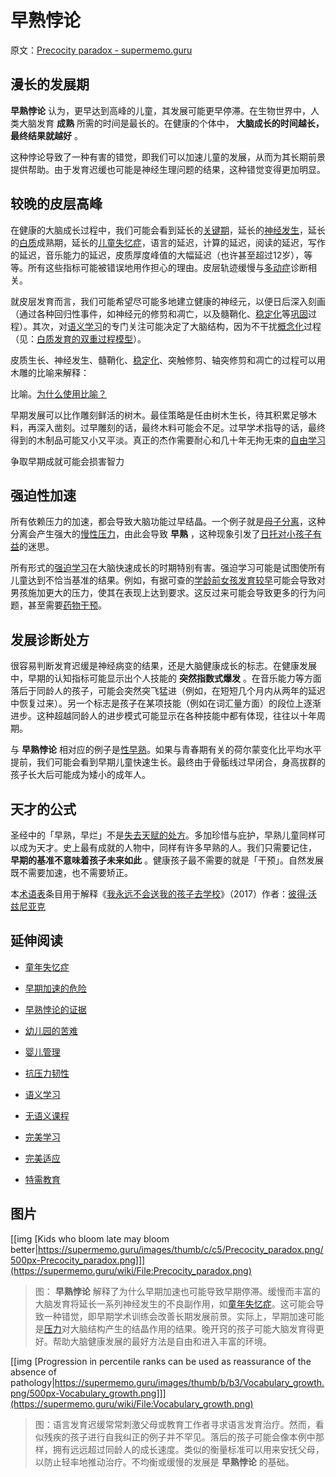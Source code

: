 # 早熟悖论

原文：[Precocity paradox - supermemo.guru](https://supermemo.guru/wiki/Precocity_paradox)

## 漫长的发展期

 **早熟悖论** 认为，更早达到高峰的儿童，其发展可能更早停滞。在生物世界中，人类大脑发育 **成熟** 所需的时间是最长的。在健康的个体中， **大脑成长的时间越长，最终结果就越好** 。

这种悖论导致了一种有害的错觉，即我们可以加速儿童的发展，从而为其长期前景提供帮助。由于发育迟缓也可能是神经生理问题的结果，这种错觉变得更加明显。

## 较晚的皮层高峰

在健康的大脑成长过程中，我们可能会看到延长的[关键期](https://supermemo.guru/wiki/Critical_period)，延长的[神经发生](https://supermemo.guru/wiki/Neurogenesis)，延长的[白质](https://supermemo.guru/wiki/White_matter)成熟期，延长的[儿童失忆症](https://supermemo.guru/wiki/Childhood_amnesia)，语言的延迟，计算的延迟，阅读的延迟，写作的延迟，音乐能力的延迟，皮质厚度峰值的大幅延迟（也许甚至超过12岁），等等。所有这些指标可能被错误地用作担心的理由。皮层轨迹缓慢与[多动症](https://supermemo.guru/wiki/ADHD)诊断相关。

就皮层发育而言，我们可能希望尽可能多地建立健康的神经元，以便日后深入刻画（通过各种回归性事件，如神经元的修剪和凋亡，以及髓鞘化、[稳定化](https://supermemo.guru/wiki/Stabilization)等[巩固](https://supermemo.guru/wiki/Consolidation)过程）。其次，对[语义学习](https://supermemo.guru/wiki/Semantic_learning)的专门关注可能决定了大脑结构，因为不干扰[概念化](https://supermemo.guru/wiki/Conceptualization)过程（见：[白质发育的双重过程模型](https://supermemo.guru/wiki/Dual-process_model_of_white_matter_development)）。

皮质生长、神经发生、髓鞘化、[稳定化](https://supermemo.guru/wiki/Stabilization)、突触修剪、轴突修剪和凋亡的过程可以用木雕的比喻来解释：

比喻。[为什么使用比喻？](https://supermemo.guru/wiki/Why_use_metaphors%3F)

早期发展可以比作雕刻鲜活的树木。最佳策略是任由树木生长，待其积累足够木料，再深入凿刻。过早雕刻的话，最终木料可能会不足。过早学术指导的话，最终得到的木制品可能又小又平淡。真正的杰作需要耐心和几十年无拘无束的[自由学习](https://supermemo.guru/wiki/Free_learning)

争取早期成就可能会损害智力

## 强迫性加速

所有依赖压力的加速，都会导致大脑功能过早结晶。一个例子就是[母子分离](https://supermemo.guru/wiki/Maternal_separation)，这种分离会产生强大的[慢性压力](https://supermemo.guru/wiki/Chronic_stress)，由此会导致 **早熟** ，这种现象引发了[日托对小孩子有益](https://supermemo.guru/wiki/Daycare_misery)的迷思。

所有形式的[强迫学习](https://supermemo.guru/wiki/Coercive_learning)在大脑快速成长的时期特别有害。强迫学习可能是试图使所有儿童达到不恰当基准的结果。例如，有据可查的[学龄前女孩发育较早](https://supermemo.guru/wiki/Girls_develop_semantic_fluency_earlier_than_boys)可能会导致对男孩施加更大的压力，使其在表现上达到要求。这反过来可能会导致更多的行为问题，甚至需要[药物干预](https://supermemo.guru/wiki/ADHD)。

## 发展诊断处方

很容易判断发育迟缓是神经病变的结果，还是大脑健康成长的标志。在健康发展中，早期的认知指标可能显示出个人技能的 **突然指数式爆发** 。在音乐能力等方面落后于同龄人的孩子，可能会突然突飞猛进（例如，在短短几个月内从两年的延迟中恢复过来）。另一个标志是孩子在某项技能（例如在词汇量方面）的段位上逐渐进步。这种超越同龄人的进步模式可能显示在各种技能中都有体现，往往以十年周期。

与 **早熟悖论** 相对应的例子是[性早熟](https://www.ncbi.nlm.nih.gov/pubmed/2147987)。如果与青春期有关的荷尔蒙变化比平均水平提前，我们可能会看到早期儿童快速生长。最终由于骨骺线过早闭合，身高拔群的孩子长大后可能成为矮小的成年人。

## 天才的公式

圣经中的「早熟，早烂」不是[失去天赋的处方](https://supermemo.guru/wiki/Evolution_of_attitudes_towards_precocity)。多加珍惜与庇护，早熟儿童同样可以成为天才。史上最有成就的人物中，同样有许多早熟的人。我们只需要记住， **早期的基准不意味着孩子未来如此** 。健康孩子最不需要的就是「干预」。自然发展既不需要加速，也不需要矫正。

本[术语表](https://supermemo.guru/wiki/Glossary)条目用于解释《[我永远不会送我的孩子去学校](https://supermemo.guru/wiki/Problem_of_Schooling)》（2017）作者：[彼得·沃兹尼亚克](https://supermemo.guru/wiki/Piotr_Wozniak)

## 延伸阅读

- [童年失忆症](https://supermemo.guru/wiki/Childhood_amnesia)

- [早期加速的危险](https://supermemo.guru/wiki/Precocity_paradox:_early_instruction_may_hurt_the_long-term_growth)

- [早熟悖论的证据](https://supermemo.guru/wiki/Can_I_trust_Piotr_Wozniak_as_a_scientist%3F)

- [幼儿园的苦难](https://supermemo.guru/wiki/Daycare_misery)

- [婴儿管理](https://supermemo.guru/wiki/Baby_management)

- [抗压力韧性](https://supermemo.guru/wiki/Stress_resilience)

- [语义学习](https://supermemo.guru/wiki/Semantic_learning)

- [无语义课程](https://supermemo.guru/wiki/Asemantic_curriculum)

- [完美学习](https://supermemo.guru/wiki/Optimality_of_the_learn_drive)

- [完美适应](https://supermemo.guru/wiki/Brain_is_a_perfectly_adaptable_device)

- [特需教育](https://supermemo.guru/wiki/Special_needs_education)

## 图片

[[img [Kids who bloom late may bloom better|https://supermemo.guru/images/thumb/c/c5/Precocity_paradox.png/500px-Precocity_paradox.png]]](https://supermemo.guru/wiki/File:Precocity_paradox.png)

> 图： **早熟悖论** 解释了为什么早期加速也可能导致早期停滞。缓慢而丰富的大脑发育将延长一系列神经发生的不良副作用，如[童年失忆症](https://supermemo.guru/wiki/Childhood_amnesia)。这可能会导致一种错觉，即早期学术训练会改善长期发展前景。实际上，早期加速可能是[压力](https://supermemo.guru/wiki/Stress)对大脑结构产生的结晶作用的结果。晚开窍的孩子可能大脑发育得更好。帮助大脑健康发展的最好方法是自由和进入丰富的环境。

[[img [Progression in percentile ranks can be used as reassurance of the absence of pathology|https://supermemo.guru/images/thumb/b/b3/Vocabulary_growth.png/500px-Vocabulary_growth.png]]](https://supermemo.guru/wiki/File:Vocabulary_growth.png)

> 图：语言发育迟缓常常刺激父母或教育工作者寻求语言发育治疗。然而，看似残疾的孩子进行自我纠正的例子并不罕见。落后的孩子可能会像本例中那样，拥有远远超过同龄人的成长速度。类似的衡量标准可以用来安抚父母，以防止轻率地推动治疗。不均衡或缓慢的发展是 **早熟悖论** 的基础。